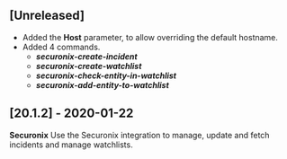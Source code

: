 ## [Unreleased]
  - Added the **Host** parameter, to allow overriding the default hostname.
  - Added 4 commands.
    - ***securonix-create-incident***
    - ***securonix-create-watchlist***
    - ***securonix-check-entity-in-watchlist***
    - ***securonix-add-entity-to-watchlist***

## [20.1.2] - 2020-01-22
**Securonix**
Use the Securonix integration to manage, update and fetch incidents and manage watchlists.